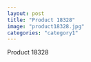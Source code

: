 ```yaml
---
layout: post
title: "Product 18328"
image: "product18328.jpg"
categories: "category1"
---
```

Product 18328
